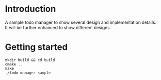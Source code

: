 # Introduction
A sample todo manager to show several design and implementation details.
It will be further enhanced to show different designs.

# Getting started
```
mkdir build && cd build
cmake ..
make
./todo-manager-sample
```
